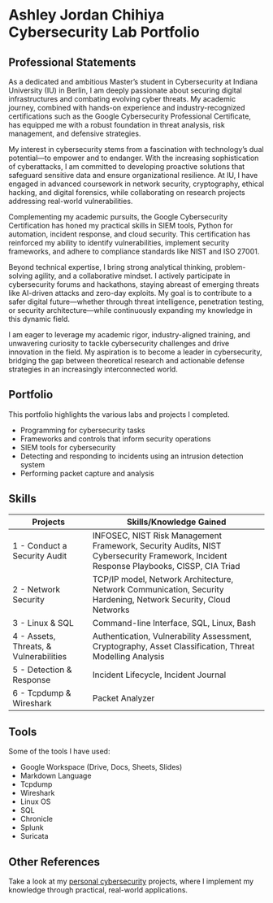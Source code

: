 # Ashley Jordan Chihiya Cybersecurity Lab Portfolio


## Professional Statements
As a dedicated and ambitious Master’s student in Cybersecurity at Indiana University (IU) in Berlin, I am deeply passionate about securing digital infrastructures and combating evolving cyber threats. My academic journey, combined with hands-on experience and industry-recognized certifications such as the Google Cybersecurity Professional Certificate, has equipped me with a robust foundation in threat analysis, risk management, and defensive strategies.

My interest in cybersecurity stems from a fascination with technology’s dual potential—to empower and to endanger. With the increasing sophistication of cyberattacks, I am committed to developing proactive solutions that safeguard sensitive data and ensure organizational resilience. At IU, I have engaged in advanced coursework in network security, cryptography, ethical hacking, and digital forensics, while collaborating on research projects addressing real-world vulnerabilities.

Complementing my academic pursuits, the Google Cybersecurity Certification has honed my practical skills in SIEM tools, Python for automation, incident response, and cloud security. This certification has reinforced my ability to identify vulnerabilities, implement security frameworks, and adhere to compliance standards like NIST and ISO 27001.

Beyond technical expertise, I bring strong analytical thinking, problem-solving agility, and a collaborative mindset. I actively participate in cybersecurity forums and hackathons, staying abreast of emerging threats like AI-driven attacks and zero-day exploits. My goal is to contribute to a safer digital future—whether through threat intelligence, penetration testing, or security architecture—while continuously expanding my knowledge in this dynamic field.

I am eager to leverage my academic rigor, industry-aligned training, and unwavering curiosity to tackle cybersecurity challenges and drive innovation in the field. My aspiration is to become a leader in cybersecurity, bridging the gap between theoretical research and actionable defense strategies in an increasingly interconnected world.
## Portfolio

This portfolio highlights the various labs and projects I completed.

- Programming for cybersecurity tasks
- Frameworks and controls that inform security operations
- SIEM tools for cybersecurity
- Detecting and responding to incidents using an intrusion detection system
- Performing packet capture and analysis

## Skills

| **Projects** | **Skills/Knowledge Gained** |
|--------------|-----------------------------|
| 1 - Conduct a Security Audit | INFOSEC, NIST Risk Management Framework, Security Audits, NIST Cybersecurity Framework, Incident Response Playbooks, CISSP, CIA Triad |
| 2 - Network Security | TCP/IP model, Network Architecture, Network Communication, Security Hardening, Network Security, Cloud Networks |
| 3 - Linux & SQL | Command-line Interface, SQL, Linux, Bash |
| 4 - Assets, Threats, & Vulnerabilities | Authentication, Vulnerability Assessment, Cryptography, Asset Classification, Threat Modelling Analysis |
| 5 - Detection & Response | Incident Lifecycle, Incident Journal |
| 6 - Tcpdump & Wireshark | Packet Analyzer |

## Tools

Some of the tools I have used:

- Google Workspace (Drive, Docs, Sheets, Slides)
- Markdown Language
- Tcpdump
- Wireshark
- Linux OS
- SQL
- Chronicle
- Splunk
- Suricata


## Other References

Take a look at my [personal cybersecurity](https://github.com/ajchihiyah) projects, where I implement my knowledge through practical, real-world applications.
